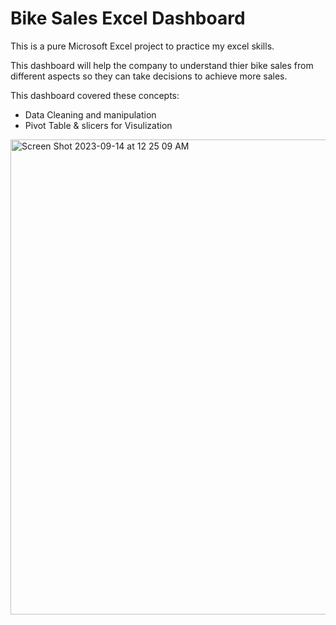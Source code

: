 # Bike Sales Excel Dashboard
This is a pure Microsoft Excel project to practice my excel skills.

This dashboard will help the company to understand thier bike sales from different aspects so they can take decisions to achieve more sales.


This dashboard covered these concepts:
- Data Cleaning and manipulation
- Pivot Table & slicers for Visulization


<img width="760" alt="Screen Shot 2023-09-14 at 12 25 09 AM" src="https://github.com/yasmena20/Bike-Sales-Excel-Dashboard/assets/24322947/f468456c-54cd-4807-88b7-4be83f2b8de3">
